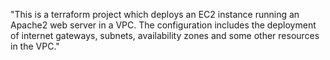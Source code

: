 "This is a terraform project which deploys an EC2 instance running an Apache2 web server in a VPC. The configuration includes the deployment of internet gateways, subnets, availability zones and some other resources in the VPC." 
